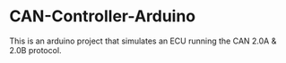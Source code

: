 # CAN-Controller-Arduino
This is an arduino project that simulates an ECU running the CAN 2.0A &amp; 2.0B protocol. 
